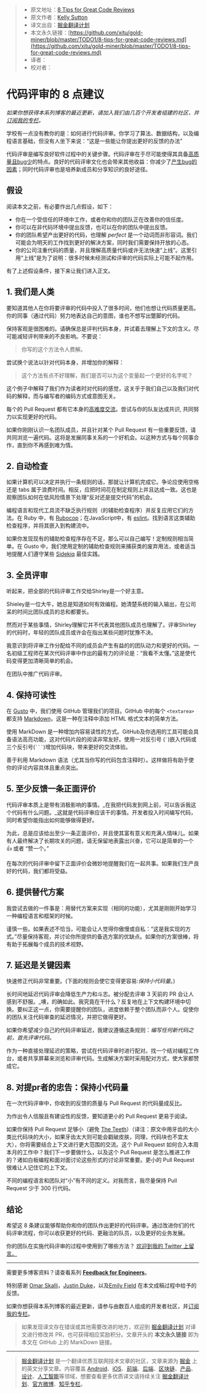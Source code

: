 > * 原文地址：[8 Tips for Great Code Reviews](https://kellysutton.com/2018/10/08/8-tips-for-great-code-reviews.html)
> * 原文作者：[Kelly Sutton](https://kellysutton.com/)
> * 译文出自：[掘金翻译计划](https://github.com/xitu/gold-miner)
> * 本文永久链接：[https://github.com/xitu/gold-miner/blob/master/TODO1/8-tips-for-great-code-reviews.md](https://github.com/xitu/gold-miner/blob/master/TODO1/8-tips-for-great-code-reviews.md)
> * 译者：
> * 校对者：

# 代码评审的 8 点建议

_如果你想获得本系列博客的最近更新，请加入我们由几百个开发者组建的社区，并[订阅我的专栏](https://buttondown.email/kellysutton)。_

学校有一点没有教你的是：如何进行代码评审。你学习了算法、数据结构，以及编程语言基础，但没有人坐下来说：“这是一些能让你提出更好的反馈的办法”

代码评审是编写良好软件过程中的关键步骤。代码评审在于尽可能使得其具备[高质量且bug少](https://blog.codinghorror.com/code-reviews-just-do-it/)的特点。良好的代码评审文化也会带来其他收益：你减少了[产生bug的因素](https://en.wikipedia.org/wiki/Bus_factor)；同时代码评审也是培养新成员和分享知识的良好途径。

## 假设

阅读本文之前，有必要作出几点假设，如下：

*   你在一个受信任的环境中工作，或者你和你的团队正在改善你的信任度。
*   你可以在非代码环境中提出反馈，也可以在你的团队中提出反馈。
*   你的团队希望产出更好的代码，也理解 _perfect_ 是一个动词而非形容词。我们可能会为明天的工作找到更好的解决方案，同时我们需要保持开放的心态。
*   你的公司注重代码的质量，并且理解高质量代码或许无法快速“上线”。这里引用“上线”是为了说明：很多时候未经测试和评审的代码实际上可能不起作用。

有了上述假设条件，接下来让我们进入正文。

## 1. 我们是人类

要知道其他人在你将要评审的代码中投入了很多时间，他们也想让代码质量更高。你的同事（通过代码）努力地表达自己的意图，谁也不想写出蹩脚的代码。

保持客观是很困难的。请确保总是评判代码本身，并试着去理解上下文的含义。尽可能减轻评判带来的不良影响。不要说：

> 你写的这个方法令人费解。

尝试换个说法以针对代码本身，并增加你的解释：

> 这个方法有点不好理解，我们是否可以为这个变量起一个更好的名字呢？

这个例子中解释了我们作为读者时对代码的感觉，这关乎于我们自己以及我们对代码的解释，而与编写者的编码方式或意图无关。

每个的 Pull Request 都有它本身的[高难度交流](https://www.amazon.com/Difficult-Conversations-Discuss-What-Matters/dp/0143118447)。尝试与你的队友达成共识, 共同努力以实现更好的代码。

如果你刚刚认识一名团队成员，并且针对某个 Pull Request 有一些重要反馈，请共同浏览一遍代码。这将是发展同事关系的一个好机会。以这种方式与每个同事合作，直到你不再感到难为情。

## 2. 自动检查

如果计算机可以决定并执行一条规则的话，那就让计算机完成它。争论应使用空格还是 tabs 属于浪费时间。相反，应把时间花在制定规则上并且达成一致。这也是观察团队如何在低风险情景下处理“反对还是提交代码”的机会。

编程语言和现代工具流不缺乏执行规则（的辅助检查程序）并反复应用它们的方法。在 Ruby 中，有 [Rubocop](https://github.com/rubocop-hq/rubocop)；在JavaScript中，有 [eslint](https://eslint.org/)。找到语言这类辅助检查程序，并将其嵌入到构建流中。

如果你发现现有的辅助检查程序存在不足，那么可以自己编写！定制规则相当简单。在 Gusto 中，我们使用定制的辅助检查规则来捕获类的废弃用法，或者适当地提醒人们遵守某些 [Sidekiq](https://sidekiq.org/) 最佳实践。

## 3. 全员评审

听起来，把全部的代码评审工作交给Shirley是一个好主意。

Shieley是一位大牛，她总是知道如何有效编程。她清楚系统的输入输出，在公司呆的时间比团队成员的总和都要长。

然而对于某些事情，Shirley理解它并不代表其他团队成员也理解了。评审Shirley的代码时，年轻的团队成员或许会在指出某些问题时犹豫不决。

我意识到将评审工作分配给不同的成员会产生有益的的团队动力和更好的代码。一名初级工程师在某次代码评审中作出的最有力的评论是：“我看不太懂。”这是使代码变得更加清晰简单的机会。

在团队中推广代码评审。

## 4. 保持可读性

在 [Gusto](https://gusto.com) 中，我们使用 GitHub 管理我们的项目。GitHub 中的每个 `<textarea>` 都支持 [Markdown](https://github.github.com/gfm/)，这是一种在注释中添加 HTML 格式文本的简单方法。

使用 MarkDown 是一种增加内容易读性的方式。GitHub及你选用的工具可能会具备语法高亮功能，这对代码片段的阅读非常友好。使用一对反引号 (`` ` ``)嵌入代码或三个反引号(` ``` `)增加代码块，带来更好的交流体验。

善于利用 Markdown 语法（尤其当你写的代码包含注释时）。这样做将有助于使你的评论内容具体且重点突出。

## 5. 至少反馈一条正面评价

代码评审本质上是带有消极影响的事情。_在我把代码发到网上前，可以告诉我这个代码有什么问题。_这就是代码评审应该干的事情。开发者投入时间编写代码，同时希望你能指出如何能够做得更好。

为此，总是应该给出至少一条正面评价，并且使其富有意义和充满人情味儿。如果有人最终解决了长期攻关的问题，请无保留地表露出兴奋，它可以是简单的一个 👍 或者 “赞一个。”

在每次的代码评审中留下正面评价会微妙地提醒我们在一起共事。如果我们生产良好的代码，我们都将受益。

## 6. 提供替代方案

我尝试去做的一件事是：用替代方案来实现（相同的功能），尤其是刚刚开始学习一种编程语言和框架的时候。

谨慎一些。如果表述不恰当，可能会让人觉得你傲慢或自私：“这是我实现的方式。”尽量保持客观，并讨论你所提供的备选方案的优缺点。如果你的方案很棒，将有助于拓展每个成员的技术视野。

## 7. 延迟是关键因素

快速修正代码非常重要。(下面的规则会使它变得更容易:_保持小代码量_。)

长时间地延迟代码评审会降低生产力和斗志。被分配去评审 3 天前的 PR 会让人感到不舒服。_噢，的确如此。我究竟在干什么？反复地在上下文构建环境中切换。要纠正这一点，你需要提醒你的团队，进度依赖于整个团队而非个人。促使你的团队关注代码审查的延迟情况，并把它做得更好。

如果你希望减少自己的代码评审延迟，我建议遵循这条规则：_编写任何新代码之前，首先评审代码。_

作为一种直接处理延迟的策略，尝试在代码评审时进行配对。找一个结对编程工作台，或者共享屏幕来浏览和评审代码。生成解决方案时采用配对方式，使大家都赞成它。

## 8. 对提pr者的忠告：保持小代码量

在一次代码评审中，你收到的反馈的质量与 Pull Request 的代码量成反比。

为作出令人信服且有建设性的反馈，要知道更小的 Pull Request 更易于阅读。

如果你保持 Pull Request 足够小（避免 [The Teeth](https://kellysutton.com/2018/07/20/the-teeth.html)）（译注：原文中用牙齿的大小类比代码块的大小，如果牙齿太大则可能会戳破皮肤，同理，代码块也不宜太大），你将需要结合上下文进行更大范围的交流。这个 Pull Request 如何合入本周本月的工作中？我们下一步要做什么，以及这个 Pull Request 是怎么推进工作的？诸如白板编程和面对面讨论这些形式的讨论非常重要。更小的 Pull Request 很难让人记住它的上下文。 

不同的编程语言和团队对“小”有不同的定义。对我而言，我尽量保持 Pull Request 少于 300 行代码。

## 结论

希望这 8 条建议能够帮助你和你的团队作出更好的代码评审。通过改进你们的代码评审流程，你可以收获更好的代码、更融洽的队员，以及更好的业务发展。

你的团队在实施代码评审的过程中使用到了哪些方法？ [欢迎到我的 Twitter 上留言。](https://twitter.com/kellysutton)

* * *

需要更多博客资料？请查看系列 [**Feedback for Engineers**](https://kellysutton.com/2018/10/15/feedback-for-engineers.html)。

特别感谢 [Omar Skalli](https://www.linkedin.com/in/omarskalli/)，[Justin Duke](https://twitter.com/justinmduke)，以及[Emily Field](https://www.linkedin.com/in/emily-field-50b1a555/) 在本文成稿过程中给予的反馈。

如果你想获得本系列博客的最近更新，请参与由数百人组成的开发者社区，并[订阅我的专栏](https://buttondown.email/kellysutton)。

> 如果发现译文存在错误或其他需要改进的地方，欢迎到 [掘金翻译计划](https://github.com/xitu/gold-miner) 对译文进行修改并 PR，也可获得相应奖励积分。文章开头的 **本文永久链接** 即为本文在 GitHub 上的 MarkDown 链接。


---

> [掘金翻译计划](https://github.com/xitu/gold-miner) 是一个翻译优质互联网技术文章的社区，文章来源为 [掘金](https://juejin.im) 上的英文分享文章。内容覆盖 [Android](https://github.com/xitu/gold-miner#android)、[iOS](https://github.com/xitu/gold-miner#ios)、[前端](https://github.com/xitu/gold-miner#前端)、[后端](https://github.com/xitu/gold-miner#后端)、[区块链](https://github.com/xitu/gold-miner#区块链)、[产品](https://github.com/xitu/gold-miner#产品)、[设计](https://github.com/xitu/gold-miner#设计)、[人工智能](https://github.com/xitu/gold-miner#人工智能)等领域，想要查看更多优质译文请持续关注 [掘金翻译计划](https://github.com/xitu/gold-miner)、[官方微博](http://weibo.com/juejinfanyi)、[知乎专栏](https://zhuanlan.zhihu.com/juejinfanyi)。

